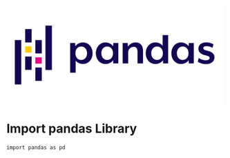 <div>
  <img align="center" src="https://github.com/Anujbhai-1997/pandas-python-Lib/blob/main/Readme.md/Untitled.png"/>
</div>

<h1>Import pandas Library</h1>

```pandas
import pandas as pd
```
